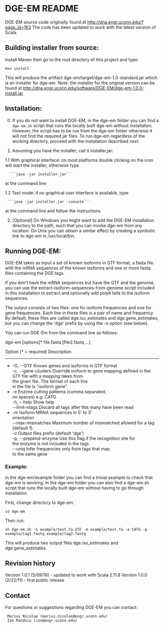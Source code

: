 
# DGE-EM README

DGE-EM source code originally found at http://dna.engr.uconn.edu/?page_id=163
The code has been updated to work with the latest version of Scala.


## Building installer from source:

Install Maven then go to the root directory of this project and type:

```
mvn install
```

This will produce the artifact dge-em/target/dge-em-1.0-standard.jar which is an installer for dge-em.
Note: the installer for the original version can be found at http://dna.engr.uconn.edu/software/DGE-EM/dge-em-1.0.0-install.jar

## Installation:

0. If you do not want to install DGE-EM, in the dge-em folder you can find a 
`dge-em.sh` script that runs the locally built dge-em without installation. However,
the script has to be run from the dge-em folder otherwise it will not find the required 
jar files. To run dge-em regardless of the working directory, proceed with the installation described next.

1.   Assuming you have the installer, call it installer.jar:

1.1 With graphical interface: on most platforms double clicking on the icon will start the installer, otherwise  type

      ```java -jar installer.jar```

 at the command line

1.2 Text mode: if no graphical user interface is available, type

     ```java -jar installer.jar -console```

at the command line and follow the instructions

2. [Optional] On Windows you might want to add the DGE-EM
   installation directory to the path, such that you can invoke 
   dge-em from any location. On Unix you can obtain a similar
   effect by creating a symbolic link to dge-em in /usr/local/bin.



## Running DGE-EM:

DGE-EM takes as input a set of known isoforms in GTF format, a fasta
file with the mRNA sequences of the known isoforms and one or more fastq
files containing the DGE tags. 

If you don't have the mRNA sequences but
have the GTF and the genome, you can use the extract-isoform-sequences-from-genome
script included in this installation to extract and optionally add polyA
tails to the isoform sequences.

The output consists of two files: one for isoform frequencies and one
for gene frequencies. Each line in these files is a pair of name and frequency.
By default, these files are called dge.iso_estimates and dge.gene_estimates, but
you can change the 'dge' prefix by using the -o option (see below).

You can run DGE-Em from the command line as follows:

  dge-em [options]* file.fastq [file2.fastq ...]

Option (* = required)               Description                                
---------------------               -----------                                
* -G, --GTF <GTF file>              Known genes and isoforms in GTF format     
-c, --gene-clusters <cluster file>  Override isoform to gene mapping defined in
                                      the GTF file with a mapping taken from   
                                      the given file. The format of each line  
                                      in the file is "isoform	gene".           
* -e <enzymes>                      Enzime cutting patterns (comma separated,  
                                      no spaces) e.g. CATG                     
-h, --help                          Show help                                  
--limit-ntags <Integer>             Discard all tags after this many have been 
                                      read                                     
* -m                                Isoform MRNA sequences in 5' to 3'         
                                      orientation                              
--max-mismatches <Integer>          Maximum number of mismatched allowed for a 
                                      tag (default 1).                         
-o <prefix>                         Output files prefix (default 'dge')        
-p, --prepend-enzyme                Use this flag if the recognition site for  
                                      the enzyme is not included in the tags   
--uniq                              Infer frequencies only from tags that map  
                                      to the same gene                         


### Example:
  
  In the dge-em/example folder you can find a trivial example to check that dge-em is working.
  In the dge-em folder you can also find a dge-em.sh script that runs the locally built dge-em without having to go through installation. 
  
  First, change directory to dge-em:

  ```cd dge-em```

  Then run:

  ```
  sh dge-em.sh -G example/test.fa.GTF -m example/test.fa -e CATG -p example/tag1.fastq example/tag2.fastq
  ```
  This will produce two output files dge.iso_estimates and dge.gene_estimates.

## Revision history
Version 1.0.1 (5/09/16)  - updated to work with Scala 2.11.8
Version 1.0.0 (2/22/11)  - first public release


## Contact
For questions or suggestions regarding DGE-EM you can contact:

     Marius Nicolae (marius.nicolae@engr.uconn.edu)
     Ion Mandoiu (ion@engr.uconn.edu)
